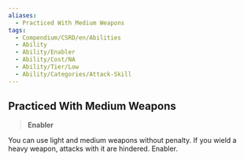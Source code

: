 ```yaml
---
aliases:
  - Practiced With Medium Weapons
tags:
  - Compendium/CSRD/en/Abilities
  - Ability
  - Ability/Enabler
  - Ability/Cost/NA
  - Ability/Tier/Low
  - Ability/Categories/Attack-Skill
---
```

  
    
## Practiced With Medium Weapons    
>**Enabler**  
    
You can use light and medium weapons without penalty. If you wield a heavy weapon, attacks with it are hindered. Enabler.